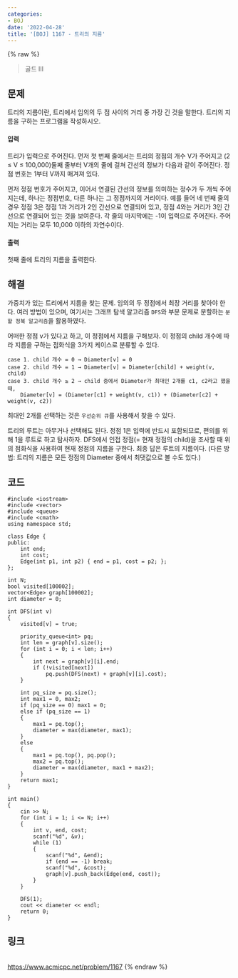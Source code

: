 ```yaml
---
categories:
- BOJ
date: '2022-04-28'
title: '[BOJ] 1167 - 트리의 지름'
---
```


{% raw %}
> 골드 III<br>

## 문제
트리의 지름이란, 트리에서 임의의 두 점 사이의 거리 중 가장 긴 것을 말한다. 트리의 지름을 구하는 프로그램을 작성하시오.

#### 입력
트리가 입력으로 주어진다. 먼저 첫 번째 줄에서는 트리의 정점의 개수 V가 주어지고 (2 ≤ V ≤ 100,000)둘째 줄부터 V개의 줄에 걸쳐 간선의 정보가 다음과 같이 주어진다. 정점 번호는 1부터 V까지 매겨져 있다.

먼저 정점 번호가 주어지고, 이어서 연결된 간선의 정보를 의미하는 정수가 두 개씩 주어지는데, 하나는 정점번호, 다른 하나는 그 정점까지의 거리이다. 예를 들어 네 번째 줄의 경우 정점 3은 정점 1과 거리가 2인 간선으로 연결되어 있고, 정점 4와는 거리가 3인 간선으로 연결되어 있는 것을 보여준다. 각 줄의 마지막에는 -1이 입력으로 주어진다. 주어지는 거리는 모두 10,000 이하의 자연수이다.

#### 출력
첫째 줄에 트리의 지름을 출력한다.

## 해결
가중치가 있는 트리에서 지름을 찾는 문제. 임의의 두 정점에서 최장 거리를 찾아야 한다. 여러 방법이 있으며, 여기서는 그래프 탐색 알고리즘 `DFS`와 부분 문제로 분할하는 `분할 정복 알고리즘`을 활용하였다.

어떠한 정점 v가 있다고 하고, 이 정점에서 지름을 구해보자. 이 정점의 child 개수에 따라 지름을 구하는 점화식을 3가지 케이스로 분류할 수 있다.
```
case 1. child 개수 = 0 → Diameter[v] = 0
case 2. child 개수 = 1 → Diameter[v] = Diameter[child] + weight(v, child)
case 3. child 개수 ≥ 2 → child 중에서 Diameter가 최대인 2개를 c1, c2라고 했을 때,
	Diameter[v] = (Diameter[c1] + weight(v, c1)) + (Diameter[c2] + weight(v, c2))
```
최대인 2개를 선택하는 것은 `우선순위 큐`를 사용해서 찾을 수 있다.

트리의 루트는 아무거나 선택해도 된다. 정점 1은 입력에 반드시 포함되므로, 편의를 위해 1을 루트로 하고 탐사하자. DFS에서 인접 정점(= 현재 정점의 child)을 조사할 때 위의 점화식을 사용하여 현재 정점의 지름을 구한다. 최종 답은 루트의 지름이다. (다른 방법: 트리의 지름은 모든 정점의 Diameter 중에서 최댓값으로 볼 수도 있다.)

## 코드
```
#include <iostream>
#include <vector>
#include <queue>
#include <cmath>
using namespace std;

class Edge {
public:
	int end;
	int cost;
	Edge(int p1, int p2) { end = p1, cost = p2; };
};

int N;
bool visited[100002];
vector<Edge> graph[100002];
int diameter = 0;

int DFS(int v)
{
	visited[v] = true;

	priority_queue<int> pq;
	int len = graph[v].size();
	for (int i = 0; i < len; i++)
	{
		int next = graph[v][i].end;
		if (!visited[next])
			pq.push(DFS(next) + graph[v][i].cost);
	}

	int pq_size = pq.size();
	int max1 = 0, max2;
	if (pq_size == 0) max1 = 0;
	else if (pq_size == 1)
	{
		max1 = pq.top();
		diameter = max(diameter, max1);
	}
	else
	{
		max1 = pq.top(), pq.pop();
		max2 = pq.top();
		diameter = max(diameter, max1 + max2);
	}
	return max1;
}

int main()
{
	cin >> N;
	for (int i = 1; i <= N; i++)
	{
		int v, end, cost;
		scanf("%d", &v);
		while (1)
		{
			scanf("%d", &end);
			if (end == -1) break;
			scanf("%d", &cost);
			graph[v].push_back(Edge(end, cost));
		}
	}

	DFS(1);
	cout << diameter << endl;
	return 0;
}
```

## 링크
<br>https://www.acmicpc.net/problem/1167
{% endraw %}